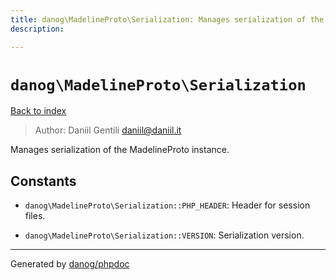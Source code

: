 ```yaml
---
title: danog\MadelineProto\Serialization: Manages serialization of the MadelineProto instance.
description: 

---
```

# `danog\MadelineProto\Serialization`
[Back to index](../../index.md)

> Author: Daniil Gentili <daniil@daniil.it>  
  

Manages serialization of the MadelineProto instance.  




## Constants
* `danog\MadelineProto\Serialization::PHP_HEADER`: Header for session files.

* `danog\MadelineProto\Serialization::VERSION`: Serialization version.

---
Generated by [danog/phpdoc](https://phpdoc.daniil.it)
